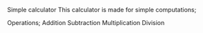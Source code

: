 Simple calculator
This calculator is made for simple computations;

Operations;
Addition
Subtraction
Multiplication
Division
